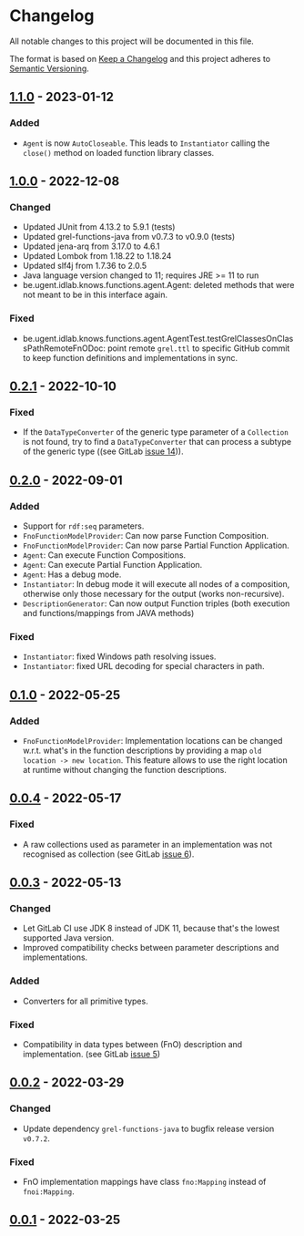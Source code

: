 # Changelog

All notable changes to this project will be documented in this file.

The format is based on [Keep a Changelog](http://keepachangelog.com/en/1.0.0/)
and this project adheres to [Semantic Versioning](http://semver.org/spec/v2.0.0.html).

## [1.1.0] - 2023-01-12

### Added
- `Agent` is now `AutoCloseable`. This leads to `Instantiator` calling the `close()` method on loaded function library classes.

## [1.0.0] - 2022-12-08

### Changed
- Updated JUnit from 4.13.2 to 5.9.1 (tests)
- Updated grel-functions-java from v0.7.3 to v0.9.0 (tests)
- Updated jena-arq from 3.17.0 to 4.6.1
- Updated Lombok from 1.18.22 to 1.18.24
- Updated slf4j from 1.7.36 to 2.0.5
- Java language version changed to 11; requires JRE >= 11 to run
- be.ugent.idlab.knows.functions.agent.Agent: deleted methods that were not meant to be in this interface again.

### Fixed
- be.ugent.idlab.knows.functions.agent.AgentTest.testGrelClassesOnClassPathRemoteFnODoc: point remote `grel.ttl` to specific GitHub commit to keep function definitions and implementations in sync.

## [0.2.1] - 2022-10-10

### Fixed
- If the `DataTypeConverter` of the generic type parameter of a `Collection` is not found, try to find a `DataTypeConverter` that can process a subtype of the generic type ((see GitLab [issue 14](https://gitlab.ilabt.imec.be/fno/proc/function-component/-/issues/14))). 

## [0.2.0] - 2022-09-01

### Added

- Support for `rdf:seq` parameters.
- `FnoFunctionModelProvider`: Can now parse Function Composition.
- `FnoFunctionModelProvider`: Can now parse Partial Function Application.
- `Agent`: Can execute Function Compositions.
- `Agent`: Can execute Partial Function Application.
- `Agent`: Has a debug mode.
- `Instantiator`: In debug mode it will execute all nodes of a composition, otherwise only those necessary for the output (works non-recursive).
- `DescriptionGenerator`: Can now output Function triples (both execution and functions/mappings from JAVA methods)

### Fixed

- `Instantiator`: fixed Windows path resolving issues.
- `Instantiator`: fixed URL decoding for special characters in path.

## [0.1.0] - 2022-05-25

### Added
- `FnoFunctionModelProvider`: Implementation locations can be changed w.r.t. what's in the function descriptions by
  providing a map `old location -> new location`. 
  This feature allows to use the right location at runtime without changing the function descriptions.

## [0.0.4] - 2022-05-17

### Fixed
- A raw collections used as parameter in an implementation was not recognised as collection
  (see GitLab [issue 6](https://gitlab.ilabt.imec.be/fno/proc/function-component/-/issues/6)). 

## [0.0.3] - 2022-05-13

### Changed
- Let GitLab CI use JDK 8 instead of JDK 11, because that's the lowest supported Java version.
- Improved compatibility checks between parameter descriptions and implementations.

### Added
- Converters for all primitive types.

### Fixed
- Compatibility in data types between (FnO) description and implementation. (see GitLab [issue 5](https://gitlab.ilabt.imec.be/fno/proc/function-component/-/issues/5))

## [0.0.2] - 2022-03-29

### Changed
- Update dependency `grel-functions-java` to bugfix release version `v0.7.2`.

### Fixed
- FnO implementation mappings have class `fno:Mapping` instead of `fnoi:Mapping`.

## [0.0.1] - 2022-03-25

[1.1.0]: https://github.com/FnOio/function-agent-java/compare/v1.0.0...v1.1.0
[1.0.0]: https://github.com/FnOio/function-agent-java/compare/v0.2.1...v1.0.0
[0.2.1]: https://github.com/FnOio/function-agent-java/compare/v0.2.0...v0.2.1
[0.2.0]: https://github.com/FnOio/function-agent-java/compare/v0.1.0...v0.2.0
[0.1.0]: https://github.com/FnOio/function-agent-java/compare/v0.0.4...v0.1.0
[0.0.4]: https://github.com/FnOio/function-agent-java/compare/v0.0.3...v0.0.4
[0.0.3]: https://github.com/FnOio/function-agent-java/compare/v0.0.2...v0.0.3
[0.0.2]: https://github.com/FnOio/function-agent-java/compare/v0.0.1...v0.0.2
[0.0.1]: https://github.com/FnOio/function-agent-java/releases
